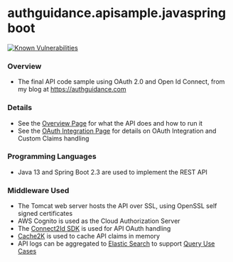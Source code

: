 # authguidance.apisample.javaspringboot

[![Known Vulnerabilities](https://snyk.io/test/github/gary-archer/authguidance.apisample.javaspringboot/badge.svg?targetFile=pom.xml)](https://snyk.io/test/github/gary-archer/authguidance.apisample.javaspringboot?targetFile=pom.xml)

### Overview 

* The final API code sample using OAuth 2.0 and Open Id Connect, from my blog at https://authguidance.com

### Details

* See the [Overview Page](https://authguidance.com/2019/03/24/java-spring-boot-api-overview/) for what the API does and how to run it
* See the [OAuth Integration Page](https://authguidance.com/2019/03/24/java-spring-boot-api-coding-key-points/) for details on OAuth Integration and Custom Claims handling

### Programming Languages

* Java 13 and Spring Boot 2.3 are used to implement the REST API

### Middleware Used

* The Tomcat web server hosts the API over SSL, using OpenSSL self signed certificates 
* AWS Cognito is used as the Cloud Authorization Server
* The [Connect2Id SDK](https://connect2id.com/products/nimbus-oauth-openid-connect-sdk) is used for API OAuth handling
* [Cache2K](https://cache2k.org) is used to cache API claims in memory
* API logs can be aggregated to [Elastic Search](https://authguidance.com/2019/07/19/log-aggregation-setup/) to support [Query Use Cases](https://authguidance.com/2019/08/02/intelligent-api-platform-analysis/)
